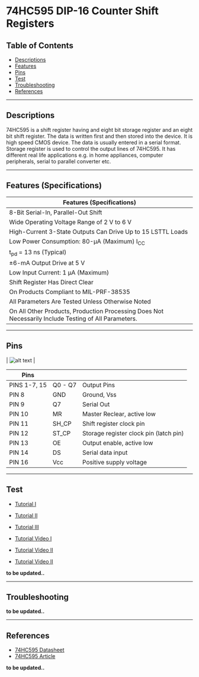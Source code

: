 # 74HC595 DIP-16 Counter Shift Registers

## Table of Contents

-   [Descriptions](#descriptions)
-   [Features](#features)
-   [Pins](#pins)
-   [Test](#test-code)
-   [Troubleshooting](#troubleshooting)
-   [References](#references)

---

## Descriptions

74HC595 is a shift register having and eight bit storage register and an eight bit shift register. The data is written first and then stored into the device. It is high speed CMOS device. The data is usually entered in a serial format. Storage register is used to control the output lines of 74HC595. It has different real life applications e.g. in home appliances, computer peripherals, serial to parallel converter etc.

---

## Features (Specifications)

| Features (Specifications)                                                                            |
| ---------------------------------------------------------------------------------------------------- |
| 8-Bit Serial-In, Parallel-Out Shift                                                                  |
| Wide Operating Voltage Range of 2 V to 6 V                                                           |
| High-Current 3-State Outputs Can Drive Up to 15 LSTTL Loads                                          |
| Low Power Consumption: 80-μA (Maximum) I<sub>CC</sub>                                                |
| t<sub>pd</sub> = 13 ns (Typical)                                                                     |
| ±6-mA Output Drive at 5 V                                                                            |
| Low Input Current: 1 μA (Maximum)                                                                    |
| Shift Register Has Direct Clear                                                                      |
| On Products Compliant to MIL-PRF-38535                                                               |
| All Parameters Are Tested Unless Otherwise Noted                                                     |
| On All Other Products, Production Processing Does Not Necessarily Include Testing of All Parameters. |

---

## Pins

| ![alt text](https://bit.ly/39Q27Bf '74HC595N') |

| **Pins**     |         |                                        |
| ------------ | ------- | -------------------------------------- |
| PINS 1-7, 15 | Q0 - Q7 | Output Pins                            |
| PIN 8        | GND     | Ground, Vss                            |
| PIN 9        | Q7      | Serial Out                             |
| PIN 10       | MR      | Master Reclear, active low             |
| PIN 11       | SH_CP   | Shift register clock pin               |
| PIN 12       | ST_CP   | Storage register clock pin (latch pin) |
| PIN 13       | OE      | Output enable, active low              |
| PIN 14       | DS      | Serial data input                      |
| PIN 16       | Vcc     | Positive supply voltage                |

---

## Test

-   [Tutorial I](https://bit.ly/3rVuG6z)
-   [Tutorial II](https://bit.ly/3utKajT)
-   [Tutorial III](https://bit.ly/2OpAwPO)

-   [Tutorial Video I](https://youtu.be/bqfPZXEuyuc)
-   [Tutorial Video II](https://www.youtube.com/watch?v=Ys2fu4NINrA)
-   [Tutorial Video II](https://www.youtube.com/watch?v=ULMnPckZp1M)

**to be updated..**

---

## Troubleshooting

**to be updated..**

---

## References

-   [74HC595 Datasheet](https://bit.ly/3cVcF3Q)
-   [74HC595 Article](https://bit.ly/2PXs62C)

**to be updated..**
